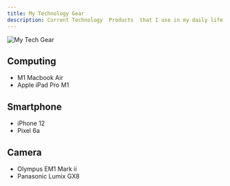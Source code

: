 ```yaml
---
title: My Technology Gear
description: Current Technology  Products  that I use in my daily life
---
```

![My Tech Gear](https://i.imgur.com/cnlv5VA.png)




## Computing

* M1 Macbook Air
* Apple iPad Pro M1
## Smartphone

* iPhone 12
* Pixel 6a
## Camera
* Olympus EM1 Mark ii
* Panasonic Lumix GX8
